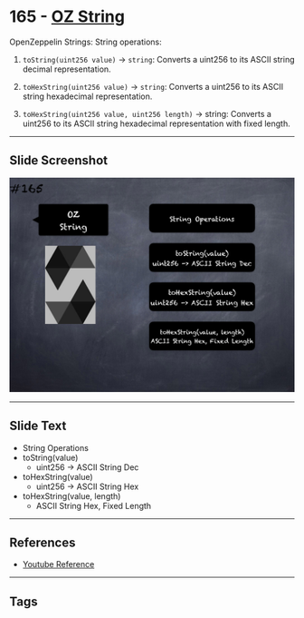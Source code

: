 # 165 - [OZ String](OZ%20String.md)
OpenZeppelin Strings: String operations:

1.  `toString(uint256 value)` → `string`: Converts a uint256 to its ASCII string decimal representation.
    
2.  `toHexString(uint256 value)` → `string`: Converts a uint256 to its ASCII string hexadecimal representation.
    
3.  `toHexString(uint256 value, uint256 length)` → string: Converts a uint256 to its ASCII string hexadecimal representation with fixed length.

___
## Slide Screenshot
![165.png](../../images/3.%20Solidity%20201/165.png)
___
## Slide Text
- String Operations
- toString(value)
	- uint256 -> ASCII String Dec
- toHexString(value)
	- uint256 -> ASCII String Hex
- toHexString(value, length)
	- ASCII String Hex, Fixed Length
___
## References
- [Youtube Reference](https://youtu.be/L_9Fk6HRwpU?t=303)
___
## Tags